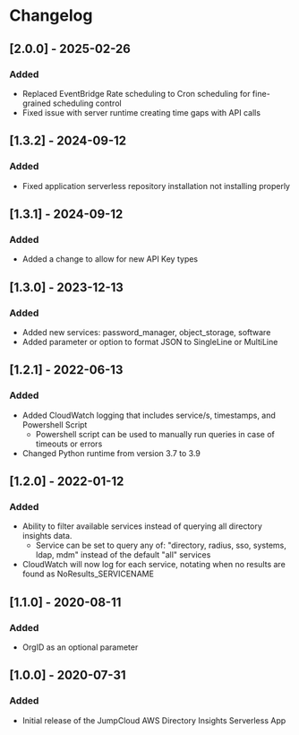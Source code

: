 # Changelog

## [2.0.0] - 2025-02-26

### Added

- Replaced EventBridge Rate scheduling to Cron scheduling for fine-grained scheduling control
- Fixed issue with server runtime creating time gaps with API calls

## [1.3.2] - 2024-09-12

### Added

- Fixed application serverless repository installation not installing properly

## [1.3.1] - 2024-09-12

### Added

- Added a change to allow for new API Key types

## [1.3.0] - 2023-12-13

### Added

- Added new services: password_manager, object_storage, software
- Added parameter or option to format JSON to SingleLine or MultiLine
  
## [1.2.1] - 2022-06-13

### Added

- Added CloudWatch logging that includes service/s, timestamps, and Powershell Script
  - Powershell script can be used to manually run queries in case of timeouts or errors
- Changed Python runtime from version 3.7 to 3.9
## [1.2.0] - 2022-01-12

### Added

- Ability to filter available services instead of querying all directory insights data.
  - Service can be set to query any of: "directory, radius, sso, systems, ldap, mdm" instead of the default "all" services
- CloudWatch will now log for each service, notating when no results are found as NoResults_SERVICENAME

## [1.1.0] - 2020-08-11

### Added

- OrgID as an optional parameter

## [1.0.0] - 2020-07-31

### Added

- Initial release of the JumpCloud AWS Directory Insights Serverless App